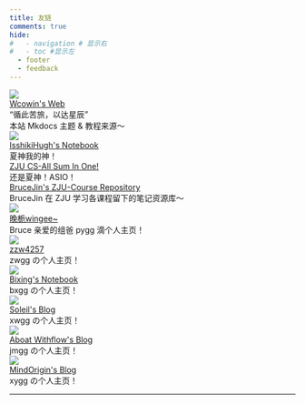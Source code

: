 ```yaml
---
title: 友链
comments: true
hide:
#   - navigation # 显示右
#   - toc #显示左
  - footer
  - feedback
---
```


<div id="rcorners4" >
  <div class="links-content"> 
   <div class="link-navigation"> 
    <div class="card"> 
     <img class="ava" src="https://s2.loli.net/2024/02/01/gaE47y5fKM6kosV.png" /> 
     <div class="card-header"> 
      <div> 
       <a href="https://wcowin.work/ " target="_blank">Wcowin's Web</a> 
      </div> 
      <div class="info">
       “循此苦旅，以达星辰”
      </div>
      <div class="info">
       本站 Mkdocs 主题 & 教程来源～
      </div>
     </div> 
    </div>
    <div class="card"> 
     <img class="ava" src="https://note.isshikih.top/_assets/iro/IroPatch_Brown.png" /> 
     <div class="card-header"> 
      <div> 
       <a href="https://note.isshikih.top/" target="_blank">IsshikiHugh's Notebook</a> 
      </div> 
      <div class="info">
      夏神我的神！
      </div> 
     </div> 
    </div>
    <div class="card"> 
     <div class="card-header"> 
      <div> 
       <a href="https://isshikihugh.github.io/zju-cs-asio/" target="_blank">ZJU CS-All Sum In One!</a> 
      </div> 
      <div class="info">
      还是夏神！ASIO！
      </div> 
     </div> 
    </div>
    <div class="card"> 
     <div class="card-header"> 
      <div> 
       <a href="https://github.com/BruceJqs/ZJU-Courses" target="_blank">BruceJin's ZJU-Course Repository</a> 
      </div> 
      <div class="info">
      BruceJin 在 ZJU 学习各课程留下的笔记资源库～
      </div> 
     </div> 
    </div> 
    <div class="card"> 
    <img class="ava" src="http://47.96.29.144/img/avatar.jpg" /> 
     <div class="card-header"> 
      <div>
       <a href="http://47.96.29.144/" target="_blank">晚栀wingee~</a> 
      </div> 
      <div class="info">
      Bruce 亲爱的组爸 pygg 滴个人主页！
      </div> 
     </div> 
    </div> 
    <div class="card"> 
    <img class="ava" src="https://zzw4257.cn/_astro/demo-avatar.Dw-aIvea_Z1xvGVL.webp" /> 
     <div class="card-header"> 
      <div> 
       <a href="https://zzw4257.cn/" target="_blank">zzw4257</a> 
      </div> 
      <div class="info">
	  zwgg の个人主页！
      </div> 
     </div> 
    </div>  
    <div class="card"> 
    <img class="ava" src="https://wbx0710.github.io/mymkdocs/images/logo.jpg" /> 
     <div class="card-header"> 
      <div> 
       <a href="https://wbx0710.github.io/mymkdocs/" target="_blank">Bixing's Notebook</a> 
      </div> 
      <div class="info">
      bxgg の个人主页！
      </div> 
     </div> 
    </div>  
    <div class="card"> 
    <img class="ava" src="https://xw-soleil.github.io/img/myavatar.jpg" /> 
     <div class="card-header"> 
      <div> 
       <a href="https://xw-soleil.github.io/" target="_blank">Soleil's Blog</a> 
      </div> 
      <div class="info">
      xwgg の个人主页！
      </div> 
     </div> 
    </div> 
    <div class="card"> 
    <img class="ava" src="https://www.notion.so/image/https%3A%2F%2Fprod-files-secure.s3.us-west-2.amazonaws.com%2F184e2b75-7423-4596-a8f3-d2664bbf3cfa%2F00414518-89d8-4a80-85c9-5acd615254bb%2F%25E8%25B5%25B0%25E9%25A9%25AC%25E5%25A3%2581%25E7%25BA%25B8.png?table=collection&id=1803170b-7f32-8189-9beb-000b8ea6e47c&t=1803170b-7f32-8189-9beb-000b8ea6e47c&width=800&cache=v2" /> 
     <div class="card-header"> 
      <div> 
       <a href="https://www.aboatwithflow.top/" target="_blank">Aboat Withflow's Blog</a> 
      </div> 
      <div class="info">
      jmgg の个人主页！
      </div> 
     </div> 
    </div>   
    <div class="card"> 
    <img class="ava" src="https://www.notion.so/image/attachment%3A500bfc4b-1a87-4acb-b6f5-44fb737cbc77%3Alxy.jpg?table=collection&id=1c6cf0a2-4bb7-4299-89cf-c1ab460a758f&t=1c6cf0a2-4bb7-4299-89cf-c1ab460a758f" /> 
     <div class="card-header"> 
      <div> 
       <a href="blog.mindorigin.top" target="_blank">MindOrigin's Blog</a> 
      </div> 
      <div class="info">
      xygg の个人主页！
      </div> 
     </div> 
    </div>   
   </div> 
  </div>
  <HR style="FILTER: progid:DXImageTransform.Microsoft.Shadow(color:#608DBD,direction:145,strength:15)" width="100%" color=#EEF3FE SIZE=1>
</div>